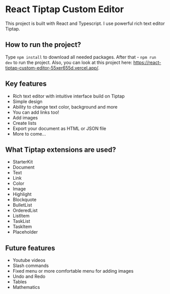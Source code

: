# React Tiptap Custom Editor

This project is built with React and Typescript. I use powerful rich text editor Tiptap.

## How to run the project?

Type <code>npm install</code> to download all needed packages. After that - <code>npm run dev</code> to run the project.
Also, you can look at this project here: <link>https://react-tiptap-custom-editor-55xer655d.vercel.app/</link>.

## Key features
<ul>
  <li>Rich text editor with intuitive interface build on Tiptap</li>
  <li>Simple design</li>
  <li>Ability to change text color, background and more</li>
  <li>You can add links too!</li>
  <li>Add images</li>
  <li>Create lists</li>
  <li>Export your document as HTML or JSON file</li>
  <li>More to come...</li>
</ul>

## What Tiptap extensions are used?

<ul>
  <li>StarterKit</li>
  <li>Document</li>
  <li>Text</li>
  <li>Link</li>
  <li>Color</li>
  <li>Image</li>
  <li>Highlight</li>
  <li>Blockquote</li>
  <li>BulletList</li>
  <li>OrderedList</li>
  <li>ListItem</li>
  <li>TaskList</li>
  <li>TaskItem</li>
  <li>Placeholder</li>
</ul>

## Future features
<ul>
  <li>Youtube videos</li>
  <li>Slash commands</li>
  <li>Fixed menu or more comfortable menu for adding images</li>
  <li>Undo and Redo</li>
  <li>Tables</li>
  <li>Mathematics</li>
</ul>

